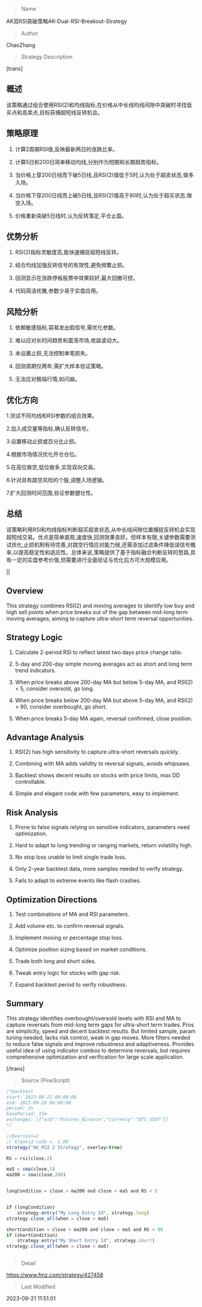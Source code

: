 
> Name

AK双RSI突破策略AK-Dual-RSI-Breakout-Strategy

> Author

ChaoZhang

> Strategy Description

[trans]

## 概述

该策略通过组合使用RSI(2)和均线指标,在价格从中长线均线间隙中突破时寻找低买点和高卖点,目标获捕超短线反转机会。

## 策略原理

1. 计算2周期RSI值,反映最新两日的涨跌比率。

2. 计算5日和200日简单移动均线,分别作为短期和长期趋势指标。

3. 当价格上穿200日线而下破5日线,且RSI(2)值低于5时,认为处于超卖状态,做多入场。

4. 当价格下穿200日线而上破5日线,且RSI(2)值高于90时,认为处于超买状态,做空入场。

5. 价格重新突破5日线时,认为反转落定,平仓止盈。

## 优势分析

1. RSI(2)指标灵敏度高,能快速捕捉超短线反转。

2. 结合均线加强反转信号的有效性,避免频繁止损。

3. 回测显示在涨跌停板股票中效果较好,最大回撤可控。

4. 代码简洁优雅,参数少易于实盘应用。

## 风险分析

1. 依赖敏感指标,容易发出假信号,需优化参数。

2. 难以应对长时间趋势和震荡市场,收益波动大。

3. 未设置止损,无法控制单笔损失。

4. 回测周期仅两年,需扩大样本验证策略。

5. 无法应对极端行情,如闪崩。

## 优化方向

1.测试不同均线和RSI参数的组合效果。

2.加入成交量等指标,确认反转信号。 

3.设置移动止损或百分比止损。

4.根据市场情况优化开仓仓位。

5.在高位做空,低位做多,实现双向交易。

6.针对具有跳空风险的个股,调整入场逻辑。

7.扩大回测时间范围,验证参数健壮性。

## 总结

该策略利用RSI和均线指标判断超买超卖状态,从中长线间隙位置捕捉反转机会实现超短线交易。优点是简单直观,速度快,回测效果良好。但样本有限,关键参数需要测试优化,止损机制有待完善,对跳空行情应对能力弱,还需添加过滤条件降低误信号概率,以提高稳定性和适应性。总体来说,策略提供了基于指标融合判断反转的思路,具有一定的实盘参考价值,但需要进行全面验证与优化后方可大规模应用。

|| 

## Overview 

This strategy combines RSI(2) and moving averages to identify low buy and high sell points when price breaks out of the gap between mid-long term moving averages, aiming to capture ultra-short term reversal opportunities.

## Strategy Logic

1. Calculate 2-period RSI to reflect latest two days price change ratio.

2. 5-day and 200-day simple moving averages act as short and long term trend indicators.

3. When price breaks above 200-day MA but below 5-day MA, and RSI(2) < 5, consider oversold, go long.

4. When price breaks below 200-day MA but above 5-day MA, and RSI(2) > 90, consider overbought, go short. 

5. When price breaks 5-day MA again, reversal confirmed, close position.

## Advantage Analysis   

1. RSI(2) has high sensitivity to capture ultra-short reversals quickly.

2. Combining with MA adds validity to reversal signals, avoids whipsaws.

3. Backtest shows decent results on stocks with price limits, max DD controllable. 

4. Simple and elegant code with few parameters, easy to implement.

## Risk Analysis

1. Prone to false signals relying on sensitive indicators, parameters need optimization.

2. Hard to adapt to long trending or ranging markets, return volatility high.

3. No stop loss unable to limit single trade loss. 

4. Only 2-year backtest data, more samples needed to verify strategy.

5. Fails to adapt to extreme events like flash crashes.

## Optimization Directions

1. Test combinations of MA and RSI parameters.  

2. Add volume etc. to confirm reversal signals.

3. Implement moving or percentage stop loss. 

4. Optimize position sizing based on market conditions.

5. Trade both long and short sides.

6. Tweak entry logic for stocks with gap risk.

7. Expand backtest period to verify robustness.

## Summary

This strategy identifies overbought/oversold levels with RSI and MA to capture reversals from mid-long term gaps for ultra-short term trades. Pros are simplicity, speed and decent backtest results. But limited sample, param tuning needed, lacks risk control, weak in gap moves. More filters needed to reduce false signals and improve robustness and adaptiveness. Provides useful idea of using indicator combos to determine reversals, but requires comprehensive optimization and verification for large scale application.

[/trans]



> Source (PineScript)

``` javascript
/*backtest
start: 2023-08-21 00:00:00
end: 2023-09-20 00:00:00
period: 1h
basePeriod: 15m
exchanges: [{"eid":"Futures_Binance","currency":"BTC_USDT"}]
*/

//@version=2
// Algokid code v. 1.00 
strategy("AK_RSI 2 Strategy", overlay=true)

RS = rsi(close,2)

ma5 = sma(close,5)
ma200 = sma(close,200)


longCondition = close > ma200 and close < ma5 and RS < 5


if (longCondition)
    strategy.entry("My Long Entry Id", strategy.long)
strategy.close_all(when = close > ma5)

shortCondition = close < ma200 and close > ma5 and RS > 90
if (shortCondition)
    strategy.entry("My Short Entry Id", strategy.short)
strategy.close_all(when = close < ma5)



```

> Detail

https://www.fmz.com/strategy/427458

> Last Modified

2023-09-21 11:51:01
